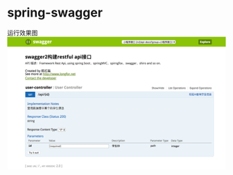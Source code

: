 # spring-swagger
运行效果图
![图片描述](https://github.com/chenhonglei/spring-swagger/blob/master/src/main/resources/static/readme/1x.png)